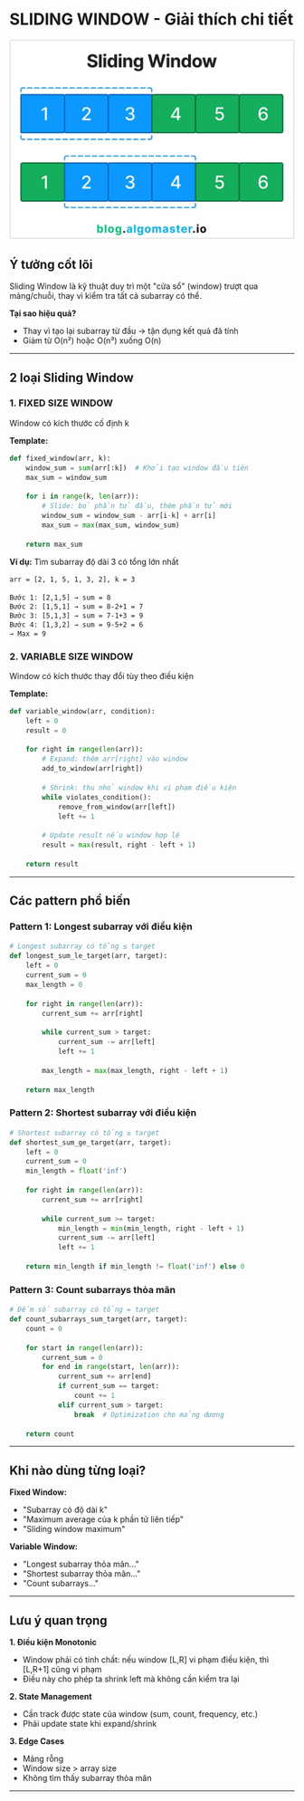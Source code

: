 # SLIDING WINDOW - Giải thích chi tiết

![Images Demo](../imgs/sliding-window.webp)

## **Ý tưởng cốt lõi**

Sliding Window là kỹ thuật duy trì một "cửa sổ" (window) trượt qua mảng/chuỗi, thay vì kiểm tra tất cả subarray có thể.

**Tại sao hiệu quả?**

- Thay vì tạo lại subarray từ đầu → tận dụng kết quả đã tính
- Giảm từ O(n²) hoặc O(n³) xuống O(n)

---

## **2 loại Sliding Window**

### **1. FIXED SIZE WINDOW**

Window có kích thước cố định k

**Template:**

```python
def fixed_window(arr, k):
    window_sum = sum(arr[:k])  # Khởi tạo window đầu tiên
    max_sum = window_sum

    for i in range(k, len(arr)):
        # Slide: bỏ phần tử đầu, thêm phần tử mới
        window_sum = window_sum - arr[i-k] + arr[i]
        max_sum = max(max_sum, window_sum)

    return max_sum
```

**Ví dụ:** Tìm subarray độ dài 3 có tổng lớn nhất

```
arr = [2, 1, 5, 1, 3, 2], k = 3

Bước 1: [2,1,5] → sum = 8
Bước 2: [1,5,1] → sum = 8-2+1 = 7
Bước 3: [5,1,3] → sum = 7-1+3 = 9
Bước 4: [1,3,2] → sum = 9-5+2 = 6
→ Max = 9
```

### **2. VARIABLE SIZE WINDOW**

Window có kích thước thay đổi tùy theo điều kiện

**Template:**

```python
def variable_window(arr, condition):
    left = 0
    result = 0

    for right in range(len(arr)):
        # Expand: thêm arr[right] vào window
        add_to_window(arr[right])

        # Shrink: thu nhỏ window khi vi phạm điều kiện
        while violates_condition():
            remove_from_window(arr[left])
            left += 1

        # Update result nếu window hợp lệ
        result = max(result, right - left + 1)

    return result
```

---

## **Các pattern phổ biến**

### **Pattern 1: Longest subarray với điều kiện**

```python
# Longest subarray có tổng ≤ target
def longest_sum_le_target(arr, target):
    left = 0
    current_sum = 0
    max_length = 0

    for right in range(len(arr)):
        current_sum += arr[right]

        while current_sum > target:
            current_sum -= arr[left]
            left += 1

        max_length = max(max_length, right - left + 1)

    return max_length
```

### **Pattern 2: Shortest subarray với điều kiện**

```python
# Shortest subarray có tổng ≥ target
def shortest_sum_ge_target(arr, target):
    left = 0
    current_sum = 0
    min_length = float('inf')

    for right in range(len(arr)):
        current_sum += arr[right]

        while current_sum >= target:
            min_length = min(min_length, right - left + 1)
            current_sum -= arr[left]
            left += 1

    return min_length if min_length != float('inf') else 0
```

### **Pattern 3: Count subarrays thỏa mãn**

```python
# Đếm số subarray có tổng = target
def count_subarrays_sum_target(arr, target):
    count = 0

    for start in range(len(arr)):
        current_sum = 0
        for end in range(start, len(arr)):
            current_sum += arr[end]
            if current_sum == target:
                count += 1
            elif current_sum > target:
                break  # Optimization cho mảng dương

    return count
```

---

## **Khi nào dùng từng loại?**

**Fixed Window:**

- "Subarray có độ dài k"
- "Maximum average của k phần tử liên tiếp"
- "Sliding window maximum"

**Variable Window:**

- "Longest subarray thỏa mãn..."
- "Shortest subarray thỏa mãn..."
- "Count subarrays..."

---

## **Lưu ý quan trọng**

**1. Điều kiện Monotonic**

- Window phải có tính chất: nếu window [L,R] vi phạm điều kiện, thì [L,R+1] cũng vi phạm
- Điều này cho phép ta shrink left mà không cần kiểm tra lại

**2. State Management**

- Cần track được state của window (sum, count, frequency, etc.)
- Phải update state khi expand/shrink

**3. Edge Cases**

- Mảng rỗng
- Window size > array size
- Không tìm thấy subarray thỏa mãn

---
